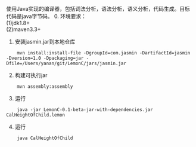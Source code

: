 使用Java实现的编译器，包括词法分析，语法分析，语义分析，代码生成。目标代码是java字节码。
0. 环境要求：  
	(1)jdk1.8+  
	(2)maven3.3+
1. 安装jasmin.jar到本地仓库
```
	mvn install:install-file -DgroupId=com.jasmin -DartifactId=jasmin -Dversion=1.0 -Dpackaging=jar -Dfile=/Users/yanan/git/LemonC/jars/jasmin.jar
```
2. 构建可执行jar
```
	mvn assembly:assembly
```
3. 运行
```
	java -jar LemonC-0.1-beta-jar-with-dependencies.jar CalHeightOfChild.lemon
```
4. 运行
```
	java CalHeightOfChild
```
